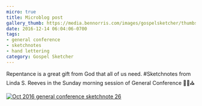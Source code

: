 ```yaml
---
micro: true
title: Microblog post
gallery_thumb: https://media.bennorris.com/images/gospelsketcher/thumbs/oct-16-4-reeves.jpg
date: 2016-12-14 06:04:06-0700
tags:
- general conference
- sketchnotes
- hand lettering
category: Gospel Sketcher
---
```


Repentance is a great gift from God that all of us need.
#Sketchnotes from Linda S. Reeves in the Sunday morning session of General Conference ✍🏼⛪️

[![Oct 2016 general conference sketchnote 26](https://media.bennorris.com/images/gospelsketcher/general-conference/oct-2016/oct-16-4-reeves.jpg)](https://media.bennorris.com/images/gospelsketcher/general-conference/oct-2016/oct-16-4-reeves.jpg)